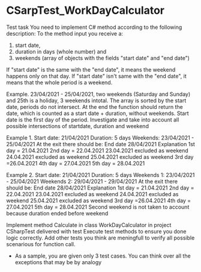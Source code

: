 # CSarpTest_WorkDayCalculator

Test task
You need to implement C# method according to the following description:
To the method input you receive a:
1. start date,
2. duration in days (whole number) and
3. weekends (array of objects with the fields "start date" and "end date")

If "start date" is the same with the "end date", it means the weekend happens only on that day.
If "start date" isn't same with the "end date", it means that the whole period is a weekend.

Example.
23/04/2021 - 25/04/2021, two weekends (Saturday and Sunday) and 25th is a holiday, 3
weekends intotal.
The array is sorted by the start date, periods do not intersect.
At the end the function should return the date, which is counted as a start date + duration,
without weekends. Start date is the first day of the period.
Investigate and take into account all possible intersections of startdate, duration and weekend

Example 1.
Start date: 21/04/2021
Duration: 5 days
Weekends: 23/04/2021 - 25/04/2021
At the exit there should be: End date 28/04/2021
Explanation
1st day = 21.04.2021
2nd day = 22.04.2021
23.04.2021 excluded as weekend
24.04.2021 excluded as weekend
25.04.2021 excluded as weekend
3rd day =26.04.2021
4th day = 27.04.2021
5th day = 28.04.2021

Example 2.
Start date: 21/04/2021
Duration: 5 days
Weekends 1: 23/04/2021 - 25/04/2021
Weekends 2: 29/04/2021 - 29/04/2021
At the exit there should be: End date 28/04/2021
Explanation
1st day = 21.04.2021
2nd day = 22.04.2021
23.04.2021 excluded as weekend
24.04.2021 excluded as weekend
25.04.2021 excluded as weekend
3rd day =26.04.2021
4th day = 27.04.2021
5th day = 28.04.2021
Second weekend is not taken to account because duration ended before weekend

Implement method Calculate in class WorkDayCalculator in project CSharpTest delivered with test
Execute test methods to ensure you done logic correctly.
Add other tests you think are meningfull to verify all possible scenarious for function call.

* As a sample, you are given only 3 test cases. You can think over all the exceptions that may be
by analogy
